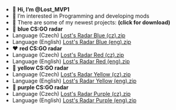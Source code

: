 - 👋 **Hi, I’m @Lost_MVP1**
- 👀 I’m interested in Programming and developing mods
- 🔰 There are some of my newest projects: **(click for download)**
- 💙 **blue CS:GO radar**
- Language (Czech)   [Lost's Radar Blue (cz).zip](https://github.com/LostMVP1/LostsRadar-cz-B/files/12302302/Lost.s.Radar.Blue.cz.zip)
- Language (English) [Lost's Radar Blue (eng).zip](https://github.com/LostMVP1/LostsRadar-cz-B/files/12303371/Lost.s.Radar.Blue.eng.zip)
- ❤️ **red CS:GO radar**
- Language (Czech) [Lost's Radar Red (cz).zip](https://github.com/LostMVP1/LostsRadar-cz-B/files/12304221/Lost.s.Radar.Red.cz.zip)
- Language (English) [Lost's Radar Red (eng).zip](https://github.com/LostMVP1/LostsRadar-cz-B/files/12304230/Lost.s.Radar.Red.eng.zip)
- 💛 **yellow CS:GO radar**
- Language (Czech) [Lost's Radar Yellow (cz).zip](https://github.com/LostMVP1/LostsRadar-cz-B/files/12303452/Lost.s.Radar.Yellow.cz.zip)
- Language (English) [Lost's Radar Yellow (eng).zip](https://github.com/LostMVP1/LostsRadar-cz-B/files/12303467/Lost.s.Radar.Yellow.eng.zip)
- 💜 **purple CS:GO radar**
- Language (Czech) [Lost's Radar Purple (cz).zip](https://github.com/LostMVP1/LostsRadar-cz-B/files/12312842/Lost.s.Radar.Purple.cz.zip)
- Language (English) [Lost's Radar Purple (eng).zip](https://github.com/LostMVP1/LostsRadar-cz-B/files/12312852/Lost.s.Radar.Purple.eng.zip)
<!---
LostMVP1/LostMVP1 is a ✨ special ✨ repository because its `README.md` (this file) appears on your GitHub profile.
You can click the Preview link to take a look at your changes.
--->
